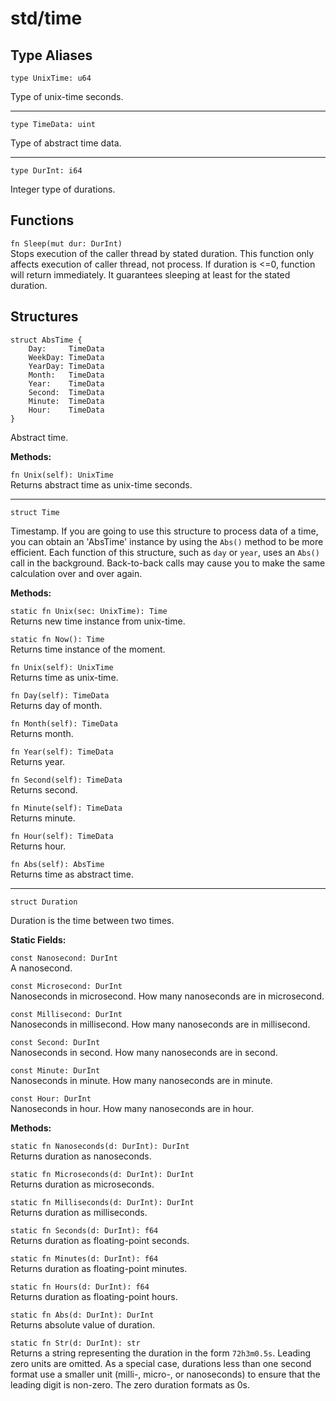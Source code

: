 # std/time

## Type Aliases

```jule
type UnixTime: u64
```
Type of unix-time seconds.

---

```jule
type TimeData: uint
```
Type of abstract time data.

---

```jule
type DurInt: i64
```
Integer type of durations.

## Functions

`fn Sleep(mut dur: DurInt)`\
Stops execution of the caller thread by stated duration. This function only affects execution of caller thread, not process.
If duration is <=0, function will return immediately. It guarantees sleeping at least for the stated duration.

## Structures

```jule
struct AbsTime {
    Day:     TimeData
    WeekDay: TimeData
    YearDay: TimeData
    Month:   TimeData
    Year:    TimeData
    Second:  TimeData
    Minute:  TimeData
    Hour:    TimeData
}
```
Abstract time.

**Methods:**

`fn Unix(self): UnixTime`\
Returns abstract time as unix-time seconds.

---

```jule
struct Time
```
Timestamp.
If you are going to use this structure to process data of a time, you can obtain an 'AbsTime' instance by using the `Abs()` method to be more efficient. Each function of this structure, such as `day` or `year`, uses an `Abs()` call in the background. Back-to-back calls may cause you to make the same calculation over and over again.

**Methods:**

`static fn Unix(sec: UnixTime): Time`\
Returns new time instance from unix-time.

`static fn Now(): Time`\
Returns time instance of the moment.

`fn Unix(self): UnixTime`\
Returns time as unix-time.

`fn Day(self): TimeData`\
Returns day of month.

`fn Month(self): TimeData`\
Returns month.

`fn Year(self): TimeData`\
Returns year.

`fn Second(self): TimeData`\
Returns second.

`fn Minute(self): TimeData`\
Returns minute.

`fn Hour(self): TimeData`\
Returns hour.

`fn Abs(self): AbsTime`\
Returns time as abstract time.

---

```jule
struct Duration
```
Duration is the time between two times.

**Static Fields:**

`const Nanosecond: DurInt`\
A nanosecond.

`const Microsecond: DurInt`\
Nanoseconds in microsecond.
How many nanoseconds are in microsecond.

`const Millisecond: DurInt`\
Nanoseconds in millisecond.
How many nanoseconds are in millisecond.

`const Second: DurInt`\
Nanoseconds in second.
How many nanoseconds are in second.

`const Minute: DurInt`\
Nanoseconds in minute.
How many nanoseconds are in minute.

`const Hour: DurInt`\
Nanoseconds in hour.
How many nanoseconds are in hour.

**Methods:**

`static fn Nanoseconds(d: DurInt): DurInt`\
Returns duration as nanoseconds.

`static fn Microseconds(d: DurInt): DurInt`\
Returns duration as microseconds.

`static fn Milliseconds(d: DurInt): DurInt`\
Returns duration as milliseconds.

`static fn Seconds(d: DurInt): f64`\
Returns duration as floating-point seconds.

`static fn Minutes(d: DurInt): f64`\
Returns duration as floating-point minutes.

`static fn Hours(d: DurInt): f64`\
Returns duration as floating-point hours.

`static fn Abs(d: DurInt): DurInt`\
Returns absolute value of duration.

`static fn Str(d: DurInt): str`\
Returns a string representing the duration in the form `72h3m0.5s`. Leading zero units are omitted. As a special case, durations less than one second format use a smaller unit (milli-, micro-, or nanoseconds) to ensure that the leading digit is non-zero. The zero duration formats as 0s.

